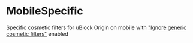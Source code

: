 # MobileSpecific
Specific cosmetic filters for uBlock Origin on mobile with ["Ignore generic cosmetic filters"](https://github.com/gorhill/uBlock/wiki/Dashboard:-Filter-lists#ignore-generic-cosmetic-filters) enabled
